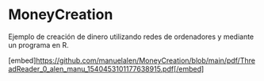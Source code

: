 # MoneyCreation
Ejemplo de creación de dinero utilizando redes de ordenadores y mediante un programa en R.


[embed]https://github.com/manuelalen/MoneyCreation/blob/main/pdf/ThreadReader_0_alen_manu_1540453101177638915.pdf[/embed]
